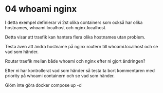 # 04 whoami nginx

I detta exempel definierar vi 2st olika containers som också har olika hostnames, whoami.localhost och nginx.localhost.

Detta visar att traefik kan hantera flera olika hostnames utan problem.

Testa även att ändra hostname på nginx routern till whoami.localhost och se vad som händer.

Routar traefik mellan både whoami och nginx efter ni gjort ändringen?

Efter ni har kontrollerat vad som händer så testa ta bort kommentaren med priority på whoami containern och se vad som händer.

Glöm inte göra docker compose up -d 

